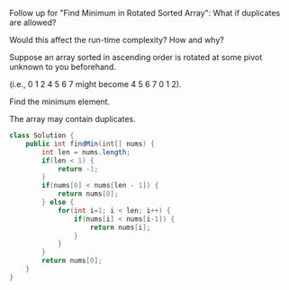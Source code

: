 Follow up for "Find Minimum in Rotated Sorted Array":
What if duplicates are allowed?

Would this affect the run-time complexity? How and why?

Suppose an array sorted in ascending order is rotated at some pivot unknown to you beforehand.

(i.e., 0 1 2 4 5 6 7 might become 4 5 6 7 0 1 2).

Find the minimum element.

The array may contain duplicates.

```java
class Solution {
    public int findMin(int[] nums) {
        int len = nums.length;
        if(len < 1) {
            return -1;
        }
        if(nums[0] < nums[len - 1]) {
            return nums[0];
        } else {
            for(int i=1; i < len; i++) {
                if(nums[i] < nums[i-1]) {
                    return nums[i];
                }
            }
        }
        return nums[0];
    }
}
```
